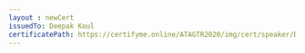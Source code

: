 ```yaml
--- 
layout : newCert 
issuedTo: Deepak Koul
certificatePath: https://certifyme.online/ATAGTR2020/img/cert/speaker/DeepakKoul_f7ed5.png
--- 
```

